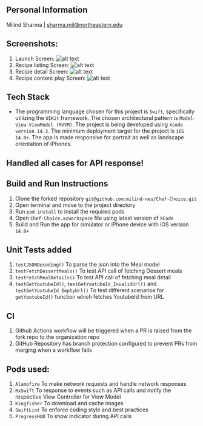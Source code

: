 ## Personal Information
Milind Sharma | sharma.mil@northeastern.edu   

## Screenshots:
1. Launch Screen: ![alt text](https://github.com/milind-neu/SugarScribe/blob/main/Screenshots/1.%20Launch%20screen.png)
2. Recipe listing Screen: ![alt text](https://github.com/milind-neu/SugarScribe/blob/main/Screenshots/2.%20List%20Screen.png)
1. Recipe detail Screen: ![alt text](https://github.com/milind-neu/SugarScribe/blob/main/Screenshots/3.%20Detail%20Screen.png)
1. Recipe content play Screen: ![alt text](https://github.com/milind-neu/SugarScribe/blob/main/Screenshots/4.%20Content%20play%20screen.png)


## Tech Stack
- The programming language chosen for this project is `Swift`, specifically utilizing the `UIKit` framework. The chosen architectural pattern is `Model-View-ViewModel (MVVM)`. The project is being developed using `Xcode version 14.3`. The minimum deployment target for the project is `iOS 14.0+`. The app is made responsive for portrait as well as landscape orientation of iPhones. 

## Handled all cases for API response!

## Build and Run Instructions
1. Clone the forked repository `git@github.com:milind-neu/Chef-Choice.git` 
2. Open terminal and move to the project directory 
3. Run `pod install` to install the required pods
4. Open `Chef-Choice.xcworkspace` file using latest version of `XCode`
5. Build and Run the app for simulator or iPhone device with iOS version `14.0+`

## Unit Tests added
1. `testJSONDecoding()` To parse the json into the Meal model
2. `testFetchDessertMeals()` To test API call of fetching Dessert meals
3. `testFetchMealDetails()` To test API call of fetching meal detail
4. `testGetYoutubeId()`, `testGetYoutubeId_InvalidUrl()` and `testGetYoutubeId_EmptyUrl()` To test different scenarios for `getYoutubeId()` function which fetches YoutubeId from URL

## CI
1. Github Actions workflow will be triggered when a PR is raised from the fork repo to the organization repo
2. GitHub Repository has branch protection configured to prevent PRs from merging when a workflow fails

## Pods used:
1. `Alamofire` To make network requests and handle network responses
2. `RxSwift` To response to events such as API calls and notify the respective View Controller for View Model
3. `Kingfisher` To download and cache images
4. `SwiftLint` To enforce coding style and best practices
5. `ProgressHUD` To show indicator during API calls
